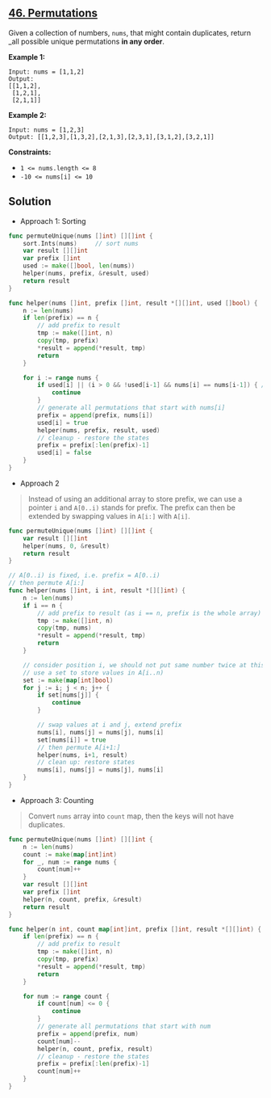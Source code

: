 ## [46. Permutations](https://leetcode.com/problems/permutations-ii/)


Given a collection of numbers, `nums`, that might contain duplicates, return _all possible unique permutations **in any order**.

**Example 1:**

```
Input: nums = [1,1,2]
Output:
[[1,1,2],
 [1,2,1],
 [2,1,1]]
```

**Example 2:**

```
Input: nums = [1,2,3]
Output: [[1,2,3],[1,3,2],[2,1,3],[2,3,1],[3,1,2],[3,2,1]]
```

**Constraints:**

*   `1 <= nums.length <= 8`
*   `-10 <= nums[i] <= 10`



## Solution

- Approach 1: Sorting

```go
func permuteUnique(nums []int) [][]int {
	sort.Ints(nums)		// sort nums
    var result [][]int
    var prefix []int
    used := make([]bool, len(nums))
    helper(nums, prefix, &result, used)
    return result
}

func helper(nums []int, prefix []int, result *[][]int, used []bool) {
    n := len(nums)
    if len(prefix) == n {
        // add prefix to result
        tmp := make([]int, n)
        copy(tmp, prefix)
        *result = append(*result, tmp)
        return
    }

    for i := range nums {
        if used[i] || (i > 0 && !used[i-1] && nums[i] == nums[i-1]) { // avoid dups
            continue
        }
        // generate all permutations that start with nums[i]
        prefix = append(prefix, nums[i])
        used[i] = true
        helper(nums, prefix, result, used)
        // cleanup - restore the states
        prefix = prefix[:len(prefix)-1]
        used[i] = false
    }
}
```



- Approach 2

> Instead of using an additional array to store prefix, we can use a pointer `i` and `A[0..i)` stands for prefix. The prefix can then be extended by swapping values in `A[i:]` with `A[i]`.

```go
func permuteUnique(nums []int) [][]int {
    var result [][]int
    helper(nums, 0, &result)
    return result
}

// A[0..i) is fixed, i.e. prefix = A[0..i)
// then permute A[i:]
func helper(nums []int, i int, result *[][]int) {
    n := len(nums)
    if i == n {
        // add prefix to result (as i == n, prefix is the whole array)
        tmp := make([]int, n)
        copy(tmp, nums)
        *result = append(*result, tmp)
        return
    }

    // consider position i, we should not put same number twice at this position
    // use a set to store values in A[i..n)
    set := make(map[int]bool)
    for j := i; j < n; j++ {
        if set[nums[j]] {
            continue
        }

        // swap values at i and j, extend prefix
        nums[i], nums[j] = nums[j], nums[i]
        set[nums[i]] = true
        // then permute A[i+1:]
        helper(nums, i+1, result)
        // clean up: restore states
        nums[i], nums[j] = nums[j], nums[i]
    }
}
```



- Approach 3: Counting

> Convert `nums` array into `count` map, then the keys will not have duplicates.

```go
func permuteUnique(nums []int) [][]int {
    n := len(nums)
    count := make(map[int]int)
    for _, num := range nums {
        count[num]++
    }
    var result [][]int
    var prefix []int
    helper(n, count, prefix, &result)
    return result
}

func helper(n int, count map[int]int, prefix []int, result *[][]int) {
    if len(prefix) == n {
        // add prefix to result
        tmp := make([]int, n)
        copy(tmp, prefix)
        *result = append(*result, tmp)
        return
    }

    for num := range count {
        if count[num] <= 0 {
            continue
        }
        // generate all permutations that start with num
        prefix = append(prefix, num)
        count[num]--
        helper(n, count, prefix, result)
        // cleanup - restore the states
        prefix = prefix[:len(prefix)-1]
        count[num]++
    }
}
```

